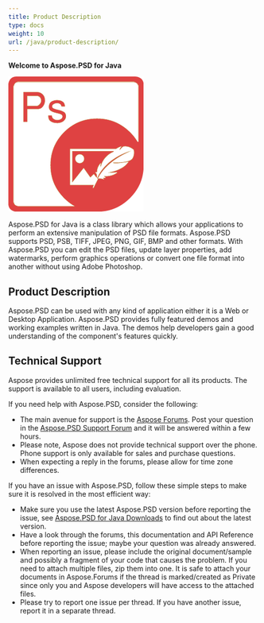 ```yaml
---
title: Product Description
type: docs
weight: 10
url: /java/product-description/
---
```


**Welcome to Aspose.PSD for Java**

![todo:image_alt_text](product-description_1)

Aspose.PSD for Java is a class library which allows your applications to perform an extensive manipulation of PSD file formats. Aspose.PSD supports PSD, PSB, TIFF, JPEG, PNG, GIF, BMP and other formats. With Aspose.PSD you can edit the PSD files, update layer properties, add watermarks, perform graphics operations or convert one file format into another without using Adobe Photoshop.








## **Product Description**
Aspose.PSD can be used with any kind of application either it is a Web or Desktop Application. Aspose.PSD provides fully featured demos and working examples written in Java. The demos help developers gain a good understanding of the component's features quickly.


## **Technical Support**
Aspose provides unlimited free technical support for all its products. The support is available to all users, including evaluation.

If you need help with Aspose.PSD, consider the following:

- The main avenue for support is the [Aspose Forums](https://forum.aspose.com/). Post your question in the [Aspose.PSD Support Forum](https://forum.aspose.com/c/psd) and it will be answered within a few hours.
- Please note, Aspose does not provide technical support over the phone. Phone support is only available for sales and purchase questions.
- When expecting a reply in the forums, please allow for time zone differences.

If you have an issue with Aspose.PSD, follow these simple steps to make sure it is resolved in the most efficient way:

- Make sure you use the latest Aspose.PSD version before reporting the issue, see [Aspose.PSD for Java Downloads](https://repository.aspose.com/repo/com/aspose/aspose-psd/) to find out about the latest version.
- Have a look through the forums, this documentation and API Reference before reporting the issue; maybe your question was already answered.
- When reporting an issue, please include the original document/sample and possibly a fragment of your code that causes the problem. If you need to attach multiple files, zip them into one. It is safe to attach your documents in Aspose.Forums if the thread is marked/created as Private since only you and Aspose developers will have access to the attached files.
- Please try to report one issue per thread. If you have another issue, report it in a separate thread.


